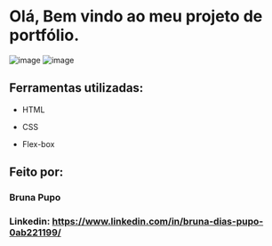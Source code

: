 # Olá, Bem vindo ao meu projeto de portfólio.

![image](https://github.com/Brunapupo/portfolio-html-css/assets/112135250/387c52d9-9623-4331-b86c-796cc005e8c1)
![image](https://github.com/Brunapupo/portfolio-html-css/assets/112135250/6f387939-1b99-4132-858d-b600816d529d)


## Ferramentas utilizadas:

* HTML

* CSS

* Flex-box

## Feito por:
### Bruna Pupo
### Linkedin: https://www.linkedin.com/in/bruna-dias-pupo-0ab221199/

